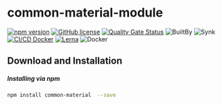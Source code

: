 # common-material-module

[![npm version](https://badge.fury.io/js/%40angular%2Fcdk.svg)](https://www.npmjs.com/package/common-material) [![GitHub license](https://img.shields.io/badge/license-MIT-blue.svg)](https://github.com/olavoparno/jest-badges-readme/blob/master/LICENSE) [![Quality Gate Status](https://sonarcloud.io/api/project_badges/measure?project=BakhtMunirUet_common-material-module&metric=alert_status)](https://sonarcloud.io/summary/new_code?id=BakhtMunirUet_common-material-module) ![BuiltBy](https://img.shields.io/badge/TypeScript-Lovers-black.svg "img.shields.io") ![Synk](https://snyk.io/test/github/expressjs/express/4.x/badge.svg) [![CI/CD Docker](https://github.com/wnqueiroz/sonatype-nexus-repository-badge-generator/actions/workflows/ci-cd.yml/badge.svg?branch=main)](https://github.com/BakhtMunirUet/common-material-module/actions) [![Lerna](https://repology.org/badge/latest-versions/lerna.svg)](https://repology.org/project/lerna/versions) ![Docker](https://img.shields.io/badge/docker-%230db7ed.svg?style=for-the-badge&logo=docker&logoColor=white)

## Download and Installation

##### Installing via npm

```bash
npm install common-material  --save
```
